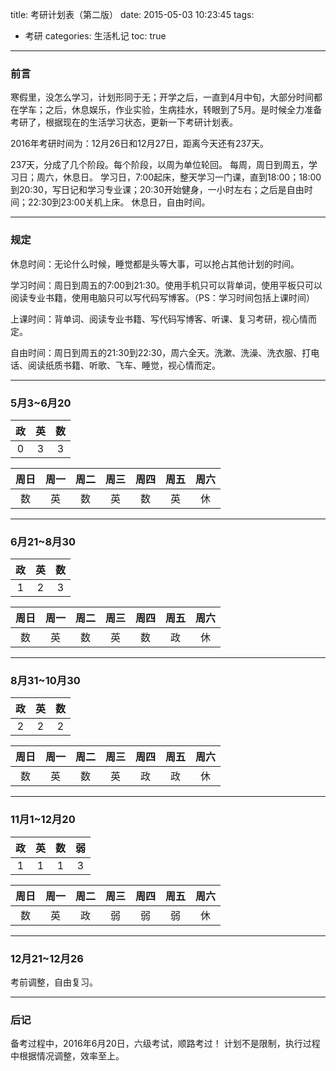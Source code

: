 title: 考研计划表（第二版）
date: 2015-05-03 10:23:45
tags: 
- 考研
categories: 生活札记
toc: true
---
### 前言
寒假里，没怎么学习，计划形同于无；开学之后，一直到4月中旬，大部分时间都在学车；之后，休息娱乐，作业实验，生病挂水，转眼到了5月。是时候全力准备考研了，根据现在的生活学习状态，更新一下考研计划表。

2016年考研时间为：12月26日和12月27日，距离今天还有237天。

237天，分成了几个阶段。每个阶段，以周为单位轮回。
每周，周日到周五，学习日；周六，休息日。
学习日，7:00起床，整天学习一门课，直到18:00；18:00到20:30，写日记和学习专业课；20:30开始健身，一小时左右；之后是自由时间；22:30到23:00关机上床。
休息日，自由时间。

<!--more-->
------
### 规定
休息时间：无论什么时候，睡觉都是头等大事，可以抢占其他计划的时间。

学习时间：周日到周五的7:00到21:30。使用手机只可以背单词，使用平板只可以阅读专业书籍，使用电脑只可以写代码写博客。（PS：学习时间包括上课时间）

上课时间：背单词、阅读专业书籍、写代码写博客、听课、复习考研，视心情而定。

自由时间：周日到周五的21:30到22:30，周六全天。洗漱、洗澡、洗衣服、打电话、阅读纸质书籍、听歌、飞车、睡觉，视心情而定。

------
### 5月3~6月20
| 政 | 英 | 数 | 
| :----:  | :----:  | :----:  | 
| 0  |  3 |  3 | 

|  周日    |  周一   |   周二   |  周三  |  周四     |   周五  |  周六  |
| :----:   | :----:   | :----:  | :----:   | :----:  | :----:  | :----:  |
|  数     |   英     |   数     |   英     |    数    |  英    |   休   |

------
### 6月21~8月30
| 政 | 英 | 数 | 
| :----:  | :----:  | :----:  | 
| 1  |  2 |  3 |  

|  周日    |  周一   |   周二   |  周三  |  周四     |   周五  |  周六  |
| :----:   | :----:   | :----:  | :----:   | :----:  | :----:  | :----:  |
|   数     |  英     |   数     |   英    |   数    |   政     |    休  |

------

### 8月31~10月30
| 政 | 英 | 数 |
| :----:  | :----:  | :----:  | 
| 2  |  2 |  2 |

|  周日    |  周一   |   周二   |  周三  |  周四     |   周五  |  周六  |
| :----:   | :----:   | :----:  | :----:   | :----:  | :----:  | :----:  |
|   数     |  英     |   数     |   英    |   政    |   政    |  休  |

------

### 11月1~12月20
| 政 | 英 | 数  | 弱 |
| :----:  | :----:  | :----:  | :----:  | 
| 1  |  1 |  1  | 3  |

|  周日    |  周一   |   周二   |  周三  |  周四     |   周五  |  周六  |
| :----:   | :----:   | :----:  | :----:   | :----:  | :----:  | :----:  |
|   数     |  英    |   政     |   弱   |   弱    |   弱   |  休  |

------

### 12月21~12月26
考前调整，自由复习。

------

### 后记
备考过程中，2016年6月20日，六级考试，顺路考过！
计划不是限制，执行过程中根据情况调整，效率至上。
